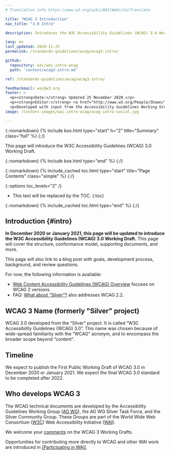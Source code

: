 ```yaml
---
# Translation info https://www.w3.org/wiki/WAI/Website/Translate

title: "WCAG 3 Introduction"
nav_title: "3.0 Intro"

description: Introduces the W3C Accessibility Guidelines (WCAG) 3.0 Working Draft. WCAG documents explain how to make the web more accessible to people with disabilities.

lang: en
last_updated: 2020-11-25
permalink: /standards-guidelines/wcag/wcag3-intro/

github:
  repository: w3c/wai-intro-wcag
  path: 'content/wcag3-intro.md'

ref: /standards-guidelines/wcag/wcag3-intro/

feedbackmail: wai@w3.org
footer: >
  <p><strong>Date:</strong> Updated 25 November 2020.</p>
  <p><strong>Editor:</strong> <a href="http://www.w3.org/People/Shawn/">Shawn Lawton Henry</a>. Contributors: Jeanne Spellman.</p>
  <p>Developed with input from the Accessibility Guidelines Working Group (<a href="https://www.w3.org/WAI/about/groups/agwg/">AG WG</a>), Silver Task Force and Community Group, and the Education and Outreach Working Group (<a href="https://www.w3.org/WAI/about/groups/eowg/">EOWG</a>).</p>
image: /content-images/wai-intro-wcag/wcag-intro-social.jpg

---
```


{::nomarkdown}
{% include box.html type="start" h="2" title="Summary" class="full" %}
{:/}

This page will introduce the W3C Accessibility Guidelines (WCAG) 3.0 Working Draft.

{::nomarkdown}
{% include box.html type="end" %}
{:/}

{::nomarkdown}
{% include_cached toc.html type="start" title="Page Contents" class="simple" %}
{:/}

{::options toc_levels="2" /}

-   This text will be replaced by the TOC.
{:toc}

{::nomarkdown}
{% include_cached toc.html type="end" %}
{:/}

## Introduction {#intro}

**In December 2020 or January 2021, this page will be updated to introduce the W3C Accessibility Guidelines (WCAG) 3.0 Working Draft.** This page will cover the structure, conformance model, supporting documents, and more.

This page will also link to a blog post with goals, development process, background, and review questions.

For now, the following information is available:
* [Web Content Accessibility Guidelines (WCAG) Overview](https://www.w3.org/WAI/standards-guidelines/wcag/) focuses on WCAG 2 versions.
* FAQ: [What about “Silver”?](https://www.w3.org/WAI/standards-guidelines/wcag/faq/#next) also addresses WCAG 2.2.

## WCAG 3 Name (formerly "Silver" project)

WCAG 3.0 developed from the “Silver” project. It is called “W3C Accessibility Guidelines (WCAG) 3.0”. This name was chosen because of wide-spread familiarity with the “WCAG” acronym, and to encompass the broader scope beyond “content”.

## Timeline

We expect to publish the First Public Working Draft of WCAG 3.0 in December 2020 or January 2021. We expect the final WCAG 3.0 standard to be completed after 2022.

## Who develops WCAG 3

The WCAG technical documents are developed by the Accessibility Guidelines Working Group ([AG WG](https://www.w3.org/WAI/GL/)), the AG WG Silver Task Force, and the Silver Community Group. These Groups are part of the World Wide Web Consortium ([W3C](http://www.w3.org)) Web Accessibility Initiative ([WAI](https://www.w3.org/WAI/)).

We welcome your [comments](/standards-guidelines/wcag/commenting/) on the WCAG 3 Working Drafts.

Opportunities for contributing more directly to WCAG and other WAI work are introduced in [[Participating in WAI]](/about/participating/).

